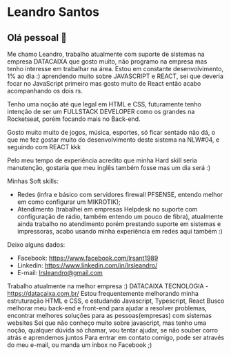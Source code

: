 # Leandro Santos

## Olá pessoal 👋


Me chamo Leandro, trabalho atualmente com suporte de sistemas na empresa DATACAIXA que gosto muito, não programo na empresa mas tenho interesse em trabalhar na área.
Estou em constante desenvolvimento, 1% ao dia :) aprendendo muito sobre JAVASCRIPT e REACT, sei que deveria focar no JavaScript primeiro mas gosto muito de React então acabo acompanhando os dois rs.

Tenho uma noção até que legal em HTML e CSS, futuramente tenho intenção de ser um FULLSTACK DEVELOPER como os grandes na Rocketseat, porém focando mais no Back-end.

Gosto muito muito de jogos, música, esportes, só ficar sentado não dá, o que me fez gostar muito do desenvolvimento deste sistema na NLW#04, e seguindo com REACT kkk

Pelo meu tempo de experiência acredito que minha Hard skill seria manutenção, gostaria que meu inglês também fosse mas um dia será :)

Minhas Soft skills:
- Redes (infra e básico com servidores firewall PFSENSE, entendo melhor em como configurar um MIKROTIK);
- Atendimento (trabalhei em empresas Helpdesk no suporte com configuração de rádio, também entendo um pouco de fibra), atualmente ainda trabalho no atendimento porém prestando suporte em sistemas e impressoras, acabo usando minha experiência em redes aqui também :)

Deixo alguns dados:
- Facebook: https://www.facebook.com/lrsant1989
- Linkedin: https://www.linkedin.com/in/lrsleandro/
- E-mail: lrsleandro@gmail.com

Trabalho atualmente na melhor empresa :) DATACAIXA TECNOLOGIA - https://datacaixa.com.br/
Estou frequentemente melhorando minha estruturação HTML e CSS, e estudando Javascript, Typescript, React
Busco melhorar meu back-end e front-end para ajudar a resolver problemas, encontrar melhores soluções para as pessoas(empresas) com sistemas websites
Sei que não conheço muito sobre javascript, mas tenho uma noção, qualquer dúvida só chamar, vou tentar ajudar, se não souber corro atrás e aprendemos juntos
Para entrar em contato comigo, pode ser através do meu e-mail, ou manda um inbox no Facebook ;)
